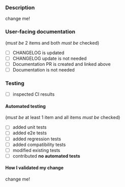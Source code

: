 ### Description

<!-- A detailed explanation of the changes in your PR. Feel free to remove this section if the title of your PR is sufficiently descriptive. -->

change me!

### User-facing documentation

(*must be* 2 items and both *must be* checked)
<!-- Remove conflicting items that won't be checked. -->

- [ ] CHANGELOG is updated
- [ ] CHANGELOG update is not needed
- [ ] Documentation PR is created and linked above
- [ ] Documentation is not needed

### Testing

- [ ] inspected CI results

#### Automated testing

(*must be* at least 1 item and all items *must be* checked)
<!-- Remove item(s) that don't apply and won't be checked. -->

- [ ] added unit tests
- [ ] added e2e tests
- [ ] added regression tests
- [ ] added compatibility tests
- [ ] modified existing tests
- [ ] contributed **no automated tests**
  <!-- Please explain why unless it's obvious, e.g., the PR is a one-line comment change. -->

#### How I validated my change

<!--
Use this space to explain **how you validated** that **your change functions exactly how you expect it**.
Feel free to attach JSON snippets, curl commands, screenshots, etc. Apply a simple benchmark: would the information you
provided convince any reviewer or any external reader that you did enough to validate your change.

It is acceptable to assume trust and keep this section light, e.g. as a bullet-point list.

It is acceptable to skip testing in cases when CI is sufficient, or it's a markdown or code comment change only.
It is also acceptable to skip testing for changes that are too taxing to test before merging. In such case you are
responsible for the change after it gets merged which includes reverting, fixing, etc. Make sure you validate the change
ASAP after it gets merged or explain in PR when the validation will be performed.
Explain here why you skipped testing in case you did so.

Have you created automated tests for your change? Explain here which validation activities you did manually and why so.
-->

change me!
